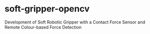 # soft-gripper-opencv
Development of Soft Robotic Gripper with a Contact Force Sensor and Remote Colour-based Force Detection 
